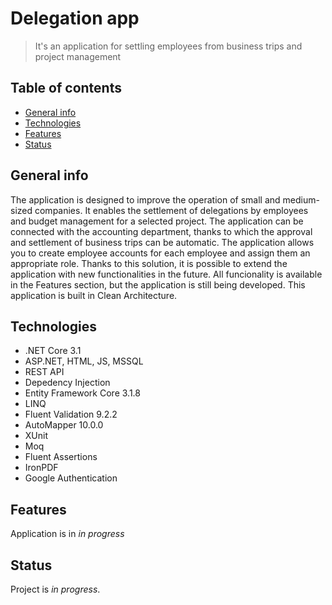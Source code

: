# Delegation app
> It's an application for settling employees from business trips and project management

## Table of contents
* [General info](#general-info)
* [Technologies](#technologies)
* [Features](#features)
* [Status](#status)

## General info
The application is designed to improve the operation of small and medium-sized companies. It enables the settlement of delegations by employees and budget management for a selected project. 
The application can be connected with the accounting department, thanks to which the approval and settlement of business trips can be automatic. The application allows you to create employee accounts for each employee and assign them an appropriate role. Thanks to this solution, it is possible to extend the application with new functionalities in the future.
All funcionality is available in the Features section, but the application is still being developed. 
This application is built in Clean Architecture.

## Technologies
* .NET Core 3.1
* ASP.NET, HTML, JS, MSSQL
* REST API
* Depedency Injection
* Entity Framework Core 3.1.8
* LINQ
* Fluent Validation 9.2.2
* AutoMapper 10.0.0
* XUnit
* Moq
* Fluent Assertions
* IronPDF
* Google Authentication

## Features
Application is in _in progress_

## Status
Project is _in progress_.

